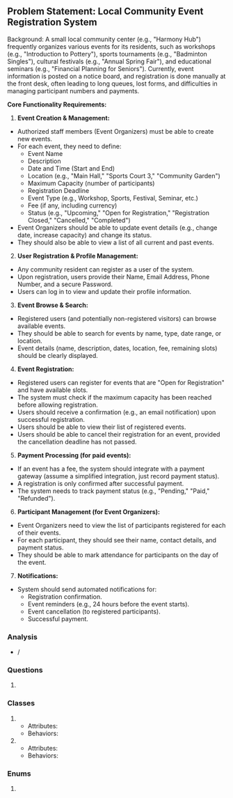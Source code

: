 ## Problem Statement: Local Community Event Registration System

Background:
A small local community center (e.g., "Harmony Hub") frequently organizes various events for its residents, such as workshops (e.g., "Introduction to Pottery"), sports tournaments (e.g., "Badminton Singles"), cultural festivals (e.g., "Annual Spring Fair"), and educational seminars (e.g., "Financial Planning for Seniors"). Currently, event information is posted on a notice board, and registration is done manually at the front desk, often leading to long queues, lost forms, and difficulties in managing participant numbers and payments.

**Core Functionality Requirements:**

1.  **Event Creation & Management:**
   * Authorized staff members (Event Organizers) must be able to create new events.
   * For each event, they need to define:
      * Event Name
      * Description
      * Date and Time (Start and End)
      * Location (e.g., "Main Hall," "Sports Court 3," "Community Garden")
      * Maximum Capacity (number of participants)
      * Registration Deadline
      * Event Type (e.g., Workshop, Sports, Festival, Seminar, etc.)
      * Fee (if any, including currency)
      * Status (e.g., "Upcoming," "Open for Registration," "Registration Closed," "Cancelled," "Completed")
   * Event Organizers should be able to update event details (e.g., change date, increase capacity) and change its status.
   * They should also be able to view a list of all current and past events.

2.  **User Registration & Profile Management:**
   * Any community resident can register as a user of the system.
   * Upon registration, users provide their Name, Email Address, Phone Number, and a secure Password.
   * Users can log in to view and update their profile information.

3.  **Event Browse & Search:**
   * Registered users (and potentially non-registered visitors) can browse available events.
   * They should be able to search for events by name, type, date range, or location.
   * Event details (name, description, dates, location, fee, remaining slots) should be clearly displayed.

4.  **Event Registration:**
   * Registered users can register for events that are "Open for Registration" and have available slots.
   * The system must check if the maximum capacity has been reached before allowing registration.
   * Users should receive a confirmation (e.g., an email notification) upon successful registration.
   * Users should be able to view their list of registered events.
   * Users should be able to cancel their registration for an event, provided the cancellation deadline has not passed.

5.  **Payment Processing (for paid events):**
   * If an event has a fee, the system should integrate with a payment gateway (assume a simplified integration, just record payment status).
   * A registration is only confirmed after successful payment.
   * The system needs to track payment status (e.g., "Pending," "Paid," "Refunded").

6.  **Participant Management (for Event Organizers):**
   * Event Organizers need to view the list of participants registered for each of their events.
   * For each participant, they should see their name, contact details, and payment status.
   * They should be able to mark attendance for participants on the day of the event.

7.  **Notifications:**
   * System should send automated notifications for:
      * Registration confirmation.
      * Event reminders (e.g., 24 hours before the event starts).
      * Event cancellation (to registered participants).
      * Successful payment.


### Analysis
- /


### Questions
1. 

### Classes
1. 
   - Attributes:
   - Behaviors: 

2.
   - Attributes:
   - Behaviors: 


### Enums
1. 